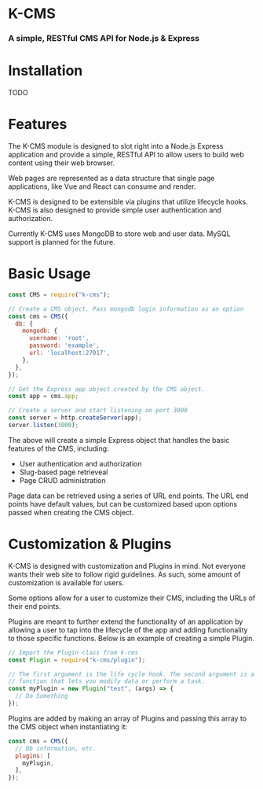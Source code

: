 # K-CMS

### A simple, RESTful CMS API for Node.js & Express

# Installation

TODO

# Features

The K-CMS module is designed to slot right into a Node.js Express application and provide a simple, RESTful API to allow users to build web content using their web browser.

Web pages are represented as a data structure that single page applications, like Vue and React can consume and render.

K-CMS is designed to be extensible via plugins that utilize lifecycle hooks. K-CMS is also designed to provide simple user authentication and authorization.

Currently K-CMS uses MongoDB to store web and user data. MySQL support is planned for the future.

# Basic Usage

```js
const CMS = require("k-cms");

// Create a CMS object. Pass mongodb login information as an option
const cms = CMS({
  db: {
    mongodb: {
      username: 'root',
      password: 'example',
      url: 'localhost:27017',
    },
  },
});

// Get the Express app object created by the CMS object.
const app = cms.app;

// Create a server and start listening on port 3000
const server = http.createServer(app);
server.listen(3000);
```

The above will create a simple Express object that handles the basic features of the CMS, including:

* User authentication and authorization
* Slug-based page retrieveal
* Page CRUD administration

Page data can be retrieved using a series of URL end points. The URL end points have default values, but can be customized based upon options passed when creating the CMS object.

# Customization & Plugins

K-CMS is designed with customization and Plugins in mind. Not everyone wants their web site to follow rigid guidelines. As such, some amount of customization is available for users.

Some options allow for a user to customize their CMS, including the URLs of their end points.

Plugins are meant to further extend the functionality of an application by allowing a user to tap into the lifecycle of the app and adding functionality to those specific functions. Below is an example of creating a simple Plugin.

```js
// Import the Plugin class from k-cms
const Plugin = require("k-cms/plugin");

// The first argument is the life cycle hook. The second argument is a
// function that lets you modify data or perform a task.
const myPlugin = new Plugin("test", (args) => {
  // Do Something
});
```

Plugins are added by making an array of Plugins and passing this array to the CMS object when instantiating it:

```js
const cms = CMS({
  // Db information, etc.
  plugins: [
    myPlugin,
  ],
});
```